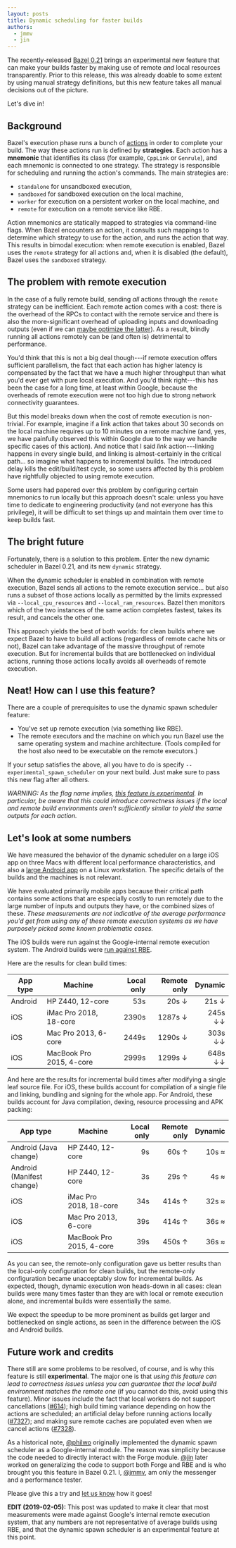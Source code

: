 ```yaml
---
layout: posts
title: Dynamic scheduling for faster builds
authors:
  - jmmv
  - jin
---
```


The recently-released [Bazel 0.21](https://blog.bazel.build/2018/12/19/bazel-0.21.html) brings an experimental new feature that can make your builds faster by making use of remote *and* local resources transparently. Prior to this release, this was already doable to some extent by using manual strategy definitions, but this new feature takes all manual decisions out of the picture.

Let's dive in!

## Background

Bazel's execution phase runs a bunch of [actions](https://docs.bazel.build/versions/master/skylark/rules.html#actions) in order to complete your build. The way these actions run is defined by **strategies**. Each action has a **mnemonic** that identifies its class (for example, `CppLink` or `Genrule`), and each mnemonic is connected to one strategy. The strategy is responsible for scheduling and running the action's commands. The main strategies are: 

*   `standalone` for unsandboxed execution,
*   `sandboxed` for sandboxed execution on the local machine,
*   `worker` for execution on a persistent worker on the local machine, and
*   `remote` for execution on a remote service like RBE.

Action mnemonics are statically mapped to strategies via command-line flags. When Bazel encounters an action, it consults such mappings to determine which strategy to use for the action, and runs the action that way. This results in bimodal execution: when remote execution is enabled, Bazel uses the `remote` strategy for all actions and, when it is disabled (the default), Bazel uses the `sandboxed` strategy.

## The problem with remote execution

In the case of a fully remote build, sending *all* actions through the `remote` strategy can be inefficient. Each remote action comes with a cost: there is the overhead of the RPCs to contact with the remote service and there is also the more-significant overhead of uploading inputs and downloading outputs (even if we can [maybe optimize the latter](https://docs.google.com/document/d/11m5AkWjigMgo9wplqB8zTdDcHoMLEFOSH0MdBNCBYOE/edit)). As a result, blindly running all actions remotely can be (and often is) detrimental to performance.

You'd think that this is not a big deal though---if remote execution offers sufficient parallelism, the fact that each action has higher latency is compensated by the fact that we have a much higher throughput than what you'd ever get with pure local execution. And you'd think right---this has been the case for a long time, at least within Google, because the overheads of remote execution were not too high due to strong network connectivity guarantees.

But this model breaks down when the cost of remote execution is non-trivial. For example, imagine if a link action that takes about 30 seconds on the local machine requires up to 10 minutes on a remote machine (and, yes, we have painfully observed this within Google due to the way we handle specific cases of this action). And notice that I said *link* action---linking happens in every single build, and linking is almost-certainly in the critical path… so imagine what happens to incremental builds. The introduced delay kills the edit/build/test cycle, so some users affected by this problem have rightfully objected to using remote execution.

Some users had papered over this problem by configuring certain mnemonics to run locally but this approach doesn't scale: unless you have time to dedicate to engineering productivity (and not everyone has this privilege), it will be difficult to set things up and maintain them over time to keep builds fast.

## The bright future

Fortunately, there is a solution to this problem. Enter the new dynamic scheduler in Bazel 0.21, and its new `dynamic` strategy.

When the dynamic scheduler is enabled in combination with remote execution, Bazel sends all actions to the remote execution service… but also runs a subset of those actions locally as permitted by the limits expressed via `--local_cpu_resources` and `--local_ram_resources`. Bazel then monitors which of the two instances of the same action completes fastest, takes its result, and cancels the other one.

This approach yields the best of both worlds: for clean builds where we expect Bazel to have to build all actions (regardless of remote cache hits or not), Bazel can take advantage of the massive throughput of remote execution. But for incremental builds that are bottlenecked on individual actions, running those actions locally avoids all overheads of remote execution.

## Neat! How can I use this feature?

There are a couple of prerequisites to use the dynamic spawn scheduler feature:

*   You’ve set up remote execution (via something like RBE).
*   The remote executors and the machine on which you run Bazel use the same operating system and machine architecture. (Tools compiled for the host also need to be executable on the remote executors.)

If your setup satisfies the above, all you have to do is specify `--experimental_spawn_scheduler` on your next build. Just make sure to pass this new flag after all others.

*WARNING: As the flag name implies, [this feature is experimental](https://docs.bazel.build/versions/master/backward-compatibility.html#at-a-glance). In particular, be aware that this could introduce correctness issues if the local and remote build environments aren't sufficiently similar to yield the same outputs for each action.*

## Let's look at some numbers

We have measured the behavior of the dynamic scheduler on a large iOS app on three Macs with different local performance characteristics, and also a [large Android app](https://github.com/jin/android-projects#big_connected) on a Linux workstation. The specific details of the builds and the machines is not relevant.

We have evaluated primarily mobile apps because their critical path contains some actions that are especially costly to run remotely due to the large number of inputs and outputs they have, or the combined sizes of these. *These measurements are not indicative of the average performance you'd get from using any of these remote execution systems as we have purposely picked some known problematic cases.*

The iOS builds were run against the Google-internal remote execution system. The Android builds were [run against RBE](https://gist.github.com/jin/1fc2543acef7cdbd5618b08579d7210c).

Here are the results for clean build times:

App type | Machine | Local only | Remote only | Dynamic
--- | --- | ---: | ---: | ---:
Android | HP Z440, 12-core | 53s | 20s ↓ | 21s ↓
iOS | iMac Pro 2018, 18-core | 2390s | 1287s ↓ | 245s ↓↓
iOS | Mac Pro 2013, 6-core | 2449s | 1290s ↓ | 303s ↓↓
iOS | MacBook Pro 2015, 4-core | 2999s | 1299s ↓ | 648s ↓↓

And here are the results for incremental build times after modifying a single leaf source file. For iOS, these builds account for compilation of a single file and linking, bundling and signing for the whole app. For Android, these builds account for Java compilation, dexing, resource processing and APK packing:

App type | Machine | Local only | Remote only | Dynamic
--- | --- | ---: | ---: | ---:
Android (Java change) | HP Z440, 12-core | 9s | 60s ↑ | 10s ≈
Android (Manifest change) | HP Z440, 12-core | 3s | 29s ↑ | 4s ≈
iOS | iMac Pro 2018, 18-core | 34s | 414s ↑ | 32s ≈
iOS | Mac Pro 2013, 6-core | 39s | 414s ↑ | 36s ≈
iOS | MacBook Pro 2015, 4-core | 39s | 450s ↑ | 36s ≈

As you can see, the remote-only configuration gave us better results than the local-only configuration for clean builds, but the remote-only configuration became unacceptably slow for incremental builds. As expected, though, dynamic execution won heads-down in all cases: clean builds were many times faster than they are with local or remote execution alone, and incremental builds were essentially the same.

We expect the speedup to be more prominent as builds get larger and bottlenecked on single actions, as seen in the difference between the iOS and Android builds.

## Future work and credits

There still are some problems to be resolved, of course, and is why this feature is still **experimental**. The major one is that *using this feature can lead to correctness issues unless you can guarantee that the local build environment matches the remote one* (if you cannot do this, avoid using this feature). Minor issues include the fact that local workers do not support cancellations ([#614](https://github.com/bazelbuild/bazel/issues/614])); high build timing variance depending on how the actions are scheduled; an artificial delay before running actions locally ([#7327](https://github.com/bazelbuild/bazel/issues/7327)); and making sure remote caches are populated even when we cancel actions ([#7328](https://github.com/bazelbuild/bazel/issues/7328)).

As a historical note, [@philwo](https://github.com/philwo/) originally implemented the dynamic spawn scheduler as a Google-internal module. The reason was simplicity because the code needed to directly interact with the Forge module. [@jin](https://github.com/jin/) later worked on generalizing the code to support both Forge and RBE and is who brought you this feature in Bazel 0.21. I, [@jmmv](https://julio.meroh.net/), am only the messenger and a performance tester.

Please give this a try and [let us know](https://groups.google.com/forum/#!forum/bazel-discuss) how it goes!

**EDIT (2019-02-05):** This post was updated to make it clear that most measurements were made against Google's internal remote execution system, that any numbers are not representative of average builds using RBE, and that the dynamic spawn scheduler is an experimental feature at this point.
